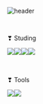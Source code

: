 

<!--
**epepssp/epepssp** is a ✨ _special_ ✨ repository because its `README.md` (this file) appears on your GitHub profile.

Here are some ideas to get you started:

- 🔭 I’m currently working on ...
- 🌱 I’m currently learning ...
- 👯 I’m looking to collaborate on ...
- 🤔 I’m looking for help with ...
- 💬 Ask me about ...
- 📫 How to reach me: ...
- 😄 Pronouns: ...
- ⚡ Fun fact: ...
-->

![header](https://capsule-render.vercel.app/api?type=slice&color=00FA9A&height=300&section=header&text=YeJinJang&fontSize=90)

<br>

❣ Studing
<div style="display: flex;">
  <img src="https://img.shields.io/badge/Springboot-6DB33F?style=Flat-square&logo=Springboot&logoColor=white">
  <img src="https://img.shields.io/badge/Thymeleaf-005F0F?style=Flat-square&logo=Thymeleaf&logoColor=white">
  <img src="https://img.shields.io/badge/Oracle-F80000?style=Flat-square&logo=Oracle&logoColor=white">
  <img src="https://img.shields.io/badge/Javascript-F7DF1E?style=Flat-square&logo=Javascript&logoColor=white">
</div>

<br>
<br>

❣ Tools
<div style="display: flex;">
<img src="https://img.shields.io/badge/Eclipseide-2C2255?style=Flat-square&logo=Eclipseide&logoColor=white">
  <img src="https://img.shields.io/badge/Github-181717?style=Flat-square&logo=Github&logoColor=white">
</div>

